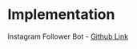 # Implementation

Instagram Follower Bot - [Github Link](https://github.com/grandeurkoe/100-days-of-code-the-complete-python-pro-bootcamp/tree/04838c39d54c040f3e1a82f313aa8c27e6e71215/day-052-instagram-follower-bot/instagram-follower-bot)